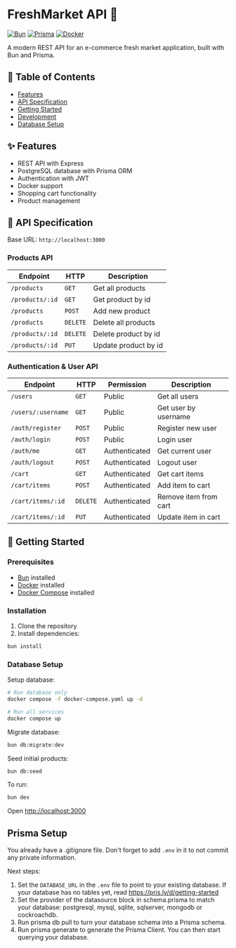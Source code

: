 # FreshMarket API 🛒

[![Bun](https://img.shields.io/badge/Bun-%23000000.svg?style=for-the-badge&logo=bun&logoColor=white)](https://bun.sh)
[![Prisma](https://img.shields.io/badge/Prisma-3982CE?style=for-the-badge&logo=Prisma&logoColor=white)](https://prisma.io)
[![Docker](https://img.shields.io/badge/docker-%230db7ed.svg?style=for-the-badge&logo=docker&logoColor=white)](https://docker.com)

A modern REST API for an e-commerce fresh market application, built with Bun and Prisma.

## 📑 Table of Contents

- [Features](#features)
- [API Specification](#api-specification)
- [Getting Started](#getting-started)
- [Development](#development)
- [Database Setup](#database-setup)

## ✨ Features

- REST API with Express
- PostgreSQL database with Prisma ORM
- Authentication with JWT
- Docker support
- Shopping cart functionality
- Product management

## 🔌 API Specification

Base URL: `http://localhost:3000`

### Products API

| Endpoint        | HTTP     | Description          |
| --------------- | -------- | -------------------- |
| `/products`     | `GET`    | Get all products     |
| `/products/:id` | `GET`    | Get product by id    |
| `/products`     | `POST`   | Add new product      |
| `/products`     | `DELETE` | Delete all products  |
| `/products/:id` | `DELETE` | Delete product by id |
| `/products/:id` | `PUT`    | Update product by id |

### Authentication & User API

| Endpoint           | HTTP     | Permission    | Description           |
| ------------------ | -------- | ------------- | --------------------- |
| `/users`           | `GET`    | Public        | Get all users         |
| `/users/:username` | `GET`    | Public        | Get user by username  |
| `/auth/register`   | `POST`   | Public        | Register new user     |
| `/auth/login`      | `POST`   | Public        | Login user            |
| `/auth/me`         | `GET`    | Authenticated | Get current user      |
| `/auth/logout`     | `POST`   | Authenticated | Logout user           |
| `/cart`            | `GET`    | Authenticated | Get cart items        |
| `/cart/items`      | `POST`   | Authenticated | Add item to cart      |
| `/cart/items/:id`  | `DELETE` | Authenticated | Remove item from cart |
| `/cart/items/:id`  | `PUT`    | Authenticated | Update item in cart   |

## 🚀 Getting Started

### Prerequisites

- [Bun](https://bun.sh) installed
- [Docker](https://docker.com) installed
- [Docker Compose](https://docs.docker.com/compose/) installed

### Installation

1. Clone the repository
2. Install dependencies:

```sh
bun install
```

### Database Setup

Setup database:

```sh
# Run database only
docker compose -f docker-compose.yaml up -d

# Run all services
docker compose up
```

Migrate database:

```sh
bun db:migrate:dev
```

Seed initial products:

```sh
bun db:seed
```

To run:

```sh
bun dev
```

Open <http://localhost:3000>

## Prisma Setup

You already have a .gitignore file. Don't forget to add `.env` in it to not commit any private information.

Next steps:

1. Set the `DATABASE_URL` in the `.env` file to point to your existing database. If your database has no tables yet, read <https://pris.ly/d/getting-started>
2. Set the provider of the datasource block in schema.prisma to match your database: postgresql, mysql, sqlite, sqlserver, mongodb or cockroachdb.
3. Run prisma db pull to turn your database schema into a Prisma schema.
4. Run prisma generate to generate the Prisma Client. You can then start querying your database.
